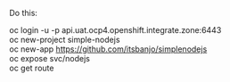 Do this:

oc login -u <username> -p <password> api.uat.ocp4.openshift.integrate.zone:6443  
oc new-project simple-nodejs  
oc new-app https://github.com/itsbanjo/simplenodejs  
oc expose svc/nodejs  
oc get route  
